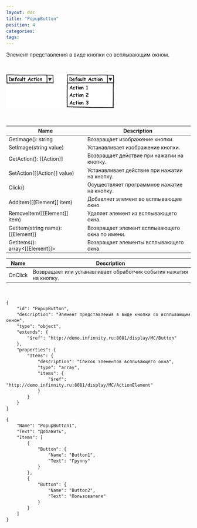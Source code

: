 ```yaml
---
layout: doc
title: "PopupButton"
position: 4
categories: 
tags: 
---
```


Элемент представления в виде кнопки со всплывающим окном.

 

![](PopupButton.png)

 

|Name|Description|
|----|-----------|
|GetImage(): string|Возвращает изображение кнопки.|
|SetImage(string value)|Устанавливает изображение кнопки.|
|GetAction(): [[Action]]|Возвращает действие при нажатии на кнопку.|
|SetAction([[Action]] value)|Устанавливает действие при нажатии на кнопку.|
|Click()|Осуществляет программное нажатие на кнопку.|
|AddItem([[Element]] item)|Добавляет элемент во всплывающее окно.|
|RemoveItem([[Element]]  item)|Удаляет элемент из всплывающего окна.|
|GetItem(string name): [[Element]]|Возвращает элемент всплывающего окна по имени.|
|GetItems(): array<[[Element]]>|Возвращает элементы всплывающего окна.|

|Name|Description|
|----|-----------|
|OnClick|Возвращает или устанавливает обработчик события нажатия на кнопку.|

  

```
{
	"id": "PopupButton",
	"description": "Элемент представления в виде кнопки со всплывающим окном",
	"type": "object",
	"extends": {
		"$ref": "http://demo.infinnity.ru:8081/display/MC/Button"
	},
	"properties": {
		"Items": {
			"description": "Список элементов всплывающего окна",
			"type": "array",
			"items": {
				"$ref": "http://demo.infinnity.ru:8081/display/MC/ActionElement"
			}
		}
	}
}
```

```
{
	"Name": "PopupButton1",
	"Text": "Добавить",
	"Items": [
		{
			"Button": {
				"Name": "Button1",
				"Text": "Группу"
			}
		},
		{
			"Button": {
				"Name": "Button2",
				"Text": "Пользователя"
			}
		}
	]
}
```

 

 

